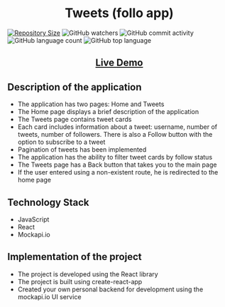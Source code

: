 <h1 align="center">Tweets (follo app)</h1>

[![Repository Size](https://img.shields.io/github/repo-size/vladyslavketov/tweets?style=<style>&color=<color>)](https://github.com/vladyslavketov/tweets)
![GitHub watchers](https://img.shields.io/github/watchers/vladyslavketov/tweets)
![GitHub commit activity](https://img.shields.io/github/commit-activity/w/vladyslavketov/tweets)
![GitHub language count](https://img.shields.io/github/languages/count/vladyslavketov/tweets)
![GitHub top language](https://img.shields.io/github/languages/top/vladyslavketov/tweets)

<h2 align="center"><a  href='https://vladyslavketov.github.io/tweets'>Live Demo</a></h2>

<h2>Description of the application</h2>
<ul>
  <li>The application has two pages: Home and Tweets</li>
  <li>The Home page displays a brief description of the application</li>
  <li>The Tweets page contains tweet cards</li>
  <li>Each card includes information about a tweet: username, number of tweets, number of followers. There is also a Follow button with the option to subscribe to a tweet</li>
  <li>Pagination of tweets has been implemented</li>
  <li>The application has the ability to filter tweet cards by follow status</li>
  <li>The Tweets page has a Back button that takes you to the main page</li>
  <li>If the user entered using a non-existent route, he is redirected to the home page</li>
</ul>

<h2>Technology Stack</h2>
<ul>
  <li>JavaScript</li>
  <li>React</li>
  <li>Mockapi.io</li>
</ul>

<h2>Implementation of the project</h2>
<ul>
  <li>The project is developed using the React library</li>
  <li>The project is built using create-react-app</li>
  <li>Created your own personal backend for development using the mockapi.io UI service</li>
</ul>
